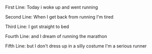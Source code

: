 First Line: Today i woke up and went running

Second Line: When I get back from running I'm tired

Third Line: I got straight to bed

Fourth Line: and I dream of running the marathon

Fifth Line:  but I don't dress up in a silly costume I'm a serious runner
